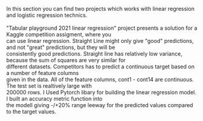 In this section you can find two projects which works with linear regression and logistic regression technics.</br>
</br>
"Tabular playground 2021 linear regression" project presents a solution for a Kaggle competition assigment, where you </br>
can use linear regression. Straight Line might only give "good" predictions, and not "great" predictions, but they will be </br> 
consistently good predictions. Straight line has relatively low variance, because the sum of squares are very similar for </br>
different datasets. Competitors has to predict a continuous target based on a number of feature columns </br>
given in the data. All of the feature columns, cont1 - cont14 are continuous. The test set is realtively large with </br>
200000 rows. I Used Pytorch libary for building the linear regression model. I built an accuracy metric function into  </br>
the modell giving -/+20% range leeway for the predicted values compared to the target values.</br>
</br>

